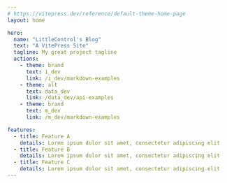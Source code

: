 ```yaml
---
# https://vitepress.dev/reference/default-theme-home-page
layout: home

hero:
  name: "LittleControl's Blog"
  text: "A VitePress Site"
  tagline: My great project tagline
  actions:
    - theme: brand
      text: i_dev
      link: /i_dev/markdown-examples
    - theme: alt
      text: data_dev
      link: /data_dev/api-examples
    - theme: brand
      text: m_dev
      link: /m_dev/markdown-examples

features:
  - title: Feature A
    details: Lorem ipsum dolor sit amet, consectetur adipiscing elit
  - title: Feature B
    details: Lorem ipsum dolor sit amet, consectetur adipiscing elit
  - title: Feature C
    details: Lorem ipsum dolor sit amet, consectetur adipiscing elit
---
```

